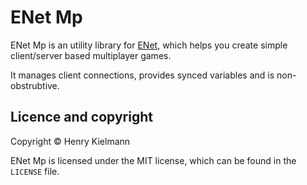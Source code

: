 ENet Mp
=======

ENet Mp is an utility library for [ENet](http://enet.bespin.org/), which helps you create simple
client/server based multiplayer games.

It manages client connections, provides synced variables and is non-obstrubtive.


## Licence and copyright

Copyright © Henry Kielmann

ENet Mp is licensed under the MIT license, which can be found in the
`LICENSE` file.
